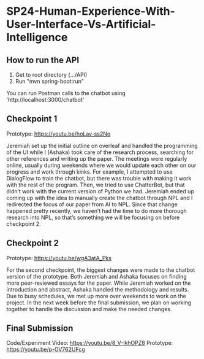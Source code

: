 # SP24-Human-Experience-With-User-Interface-Vs-Artificial-Intelligence

## How to run the API
1. Get to root directory (.../API)
2. Run "mvn spring-boot:run"

You can run Postman calls to the chatbot using 'http://localhost:3000/chatbot'

## Checkpoint 1
Prototype: https://youtu.be/hoLav-ss2No

Jeremiah set up the initial outline on overleaf and handled the programming of the UI while I (Ashaka) took care of the research process, searching for other references and writing up the paper. The meetings were regularly online, usually during weekends where we would update each other on our progress and work through kinks. For example, I attempted to use DialogFlow to train the chatbot, but there was trouble with making it work with the rest of the program. Then, we tried to use ChatterBot, but that didn’t work with the current version of Python we had. Jeremiah ended up coming up with the idea to manually create the chatbot through NPL and I redirected the focus of our paper from AI to NPL. Since that change happened pretty recently, we haven’t had the time to do more thorough research into NPL, so that’s something we will be focusing on before checkpoint 2.


## Checkpoint 2
Prototype: https://youtu.be/wgA3atA_Pks

For the second checkpoint, the biggest changes were made to the chatbot version of the prototype. Both Jeremiah and Ashaka focuses on finding more peer-reviewed essays for the paper. While Jeremiah worked on the introduction and abstract, Ashaka handled the methodology and results. Due to busy schedules, we met up more over weekends to work on the project. In the next week before the final submission, we plan on working together to handle the discussion and make the needed changes.

## Final Submission

Code/Experiment Video: https://youtu.be/8_V-IkhOPZ8
Prototype: https://youtu.be/p-OV762UFcg
